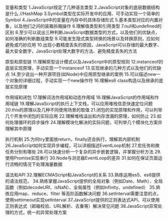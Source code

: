 
变量和类型
1.JavaScript规定了几种语言类型
2.JavaScript对象的底层数据结构是什么 //HashMap
3.Symbol类型在实际开发中的应用、可手动实现一个简单的Symbol
4.JavaScript中的变量在内存中的具体存储形式
5.基本类型对应的内置对象，以及他们之间的装箱拆箱操作
6.理解值类型和引用类型
7.null和undefined的区别
8.至少可以说出三种判断JavaScript数据类型的方式，以及他们的优缺点，如何准确的判断数组类型
9.可能发生隐式类型转换的场景以及转换原则，应如何避免或巧妙应用
10.出现小数精度丢失的原因，JavaScript可以存储的最大数字、最大安全数字，JavaScript处理大数字的方法、避免精度丢失的方法

原型和原型链
11.理解原型设计模式以及JavaScript中的原型规则
12.instanceof的底层实现原理，手动实现一个instanceof
13.实现继承的几种方式以及他们的优缺点
14.至少说出一种开源项目(如Node)中应用原型继承的案例
15.可以描述new一个对象的详细过程，手动实现一个new操作符
16.理解es6 class构造以及继承的底层实现原理

作用域和闭包
17.理解词法作用域和动态作用域
18.理解JavaScript的作用域和作用域链
19.理解JavaScript的执行上下文栈，可以应用堆栈信息快速定位问题
20.this的原理以及几种不同使用场景的取值
21.闭包的实现原理和作用，可以列举几个开发中闭包的实际应用
22.理解堆栈溢出和内存泄漏的原理，如何防止
23.如何处理循环的异步操作
24.理解模块化解决的实际问题，可列举几个模块化方案并理解其中原理

执行机制
25.为何try里面放return，finally还会执行，理解其内部机制
26.JavaScript如何实现异步编程，可以详细描述EventLoop机制
27.宏任务和微任务分别有哪些
28.可以快速分析一个复杂的异步嵌套逻辑，并掌握分析方法
29.使用Promise实现串行
30.Node与浏览器EventLoop的差异
31.如何在保证页面运行流畅的情况下处理海量数据

语法和API
32.理解ECMAScript和JavaScript的关系
33.熟练运用es5、es6提供的语法规范，
34.熟练掌握JavaScript提供的全局对象（例如Date、Math）、全局函数（例如decodeURI、isNaN）、全局属性（例如Infinity、undefined）
35.熟练应用map、reduce、filter 等高阶函数解决问题
36.setInterval需要注意的点，使用settimeout实现setInterval
37.JavaScript提供的正则表达式API、可以使用正则表达式（邮箱校验、URL解析、去重等）解决常见问题
38.JavaScript异常处理的方式，统一的异常处理方案
